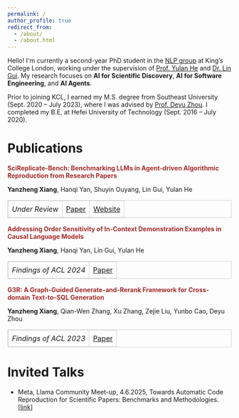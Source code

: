 ```yaml
---
permalink: /
author_profile: true
redirect_from: 
  - /about/
  - /about.html
---
```


Hello! I'm currently a second-year PhD student in the [NLP group](https://kclnlp.github.io/) at King’s College London, working under the supervision of [Prof. Yulan He](https://sites.google.com/view/yulanhe) and [Dr. Lin Gui](https://sites.google.com/view/lin-gui/about-me). My research focuses on **AI for Scientific Discovery**, **AI for Software Engineering**, and **AI Agents**.

Prior to joining KCL, I earned my M.S. degree from Southeast University (Sept. 2020 – July 2023), where I was advised by [Prof. Deyu Zhou](https://scholar.google.com/citations?user=DvVelLcAAAAJ&hl=zh-CN). I completed my B.E. at Hefei University of Technology (Sept. 2016 – July 2020).


Publications
======
<span style="color:brown; font-weight:bold;">
SciReplicate-Bench: Benchmarking LLMs in Agent-driven Algorithmic Reproduction from Research Papers
</span><br>

**Yanzheng Xiang**, Hanqi Yan, Shuyin Ouyang, Lin Gui, Yulan He

<table style="border:1px solid lightgray; border-collapse:collapse;">
  <tr>
    <td style="padding:8px; border:1px solid lightgray;"><em>Under Review</em></td>
    <td style="padding:8px; border:1px solid lightgray;"><a href="https://arxiv.org/abs/2504.00255">Paper</a></td>
    <td style="padding:8px; border:1px solid lightgray;"><a href="https://xyzcs.github.io/scireplicate.github.io/">Website</a></td>
  </tr>
</table>

<span style="color:brown; font-weight:bold;">
Addressing Order Sensitivity of In-Context Demonstration Examples in Causal Language Models
</span><br>

**Yanzheng Xiang**, Hanqi Yan, Lin Gui, Yulan He

<table style="border:1px solid lightgray; border-collapse:collapse;">
  <tr>
    <td style="padding:8px; border:1px solid lightgray;"><em>Findings of ACL 2024</em></td>
    <td style="padding:8px; border:1px solid lightgray;"><a href="https://arxiv.org/abs/2402.15637">Paper</a></td>
  </tr>
</table>

<span style="color:brown; font-weight:bold;">
G3R: A Graph-Guided Generate-and-Rerank Framework for Cross-domain Text-to-SQL Generation
</span><br>

**Yanzheng Xiang**, Qian-Wen Zhang, Xu Zhang, Zejie Liu, Yunbo Cao, Deyu Zhou

<table style="border:1px solid lightgray; border-collapse:collapse;">
  <tr>
    <td style="padding:8px; border:1px solid lightgray;"><em>Findings of ACL 2023</em></td>
    <td style="padding:8px; border:1px solid lightgray;"><a href="https://aclanthology.org/2023.findings-acl.23/">Paper</a></td>
  </tr>
</table>

Invited Talks
======
- Meta, Llama Community Meet-up, 4.6.2025, Towards Automatic Code Reproduction for Scientific Papers: Benchmarks and Methodologies. [[link](https://www.linkedin.com/posts/yanzheng-xiang-9aa572282_ai-llm-agenticai-activity-7336720296193761281-yGy2/?utm_source=share&utm_medium=member_desktop&rcm=ACoAAETIZhIBXh5XAI2i8HIYl-QGLzQlxhu0J98)]






